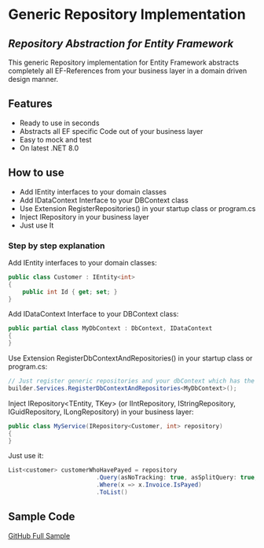 # Generic Repository Implementation
## _Repository Abstraction for Entity Framework_

This generic Repository implementation for Entity Framework abstracts completely all EF-References from your business layer in a domain driven design manner.

## Features

- Ready to use in seconds
- Abstracts all EF specific Code out of your business layer
- Easy to mock and test
- On latest .NET 8.0

## How to use

- Add IEntity<T> interfaces to your domain classes
- Add IDataContext Interface to your DBContext class
- Use Extension RegisterRepositories() in your startup class or program.cs
- Inject IRepository<T> in your business layer
- Just use It

### Step by step explanation

Add IEntity<T> interfaces to your domain classes:

```C#
public class Customer : IEntity<int>
{
    public int Id { get; set; }
}
```

Add IDataContext Interface to your DBContext class:

```C#
public partial class MyDbContext : DbContext, IDataContext
{   
}
```

Use Extension RegisterDbContextAndRepositories() in your startup class or program.cs:

```C#
// Just register generic repositories and your dbContext which has the IDataContext marker interface
builder.Services.RegisterDbContextAndRepositories<MyDbContext>();
```

Inject IRepository<TEntity, TKey> (or IIntRepository, IStringRepository, IGuidRepository, ILongRepository) in your business layer:

```C#
public class MyService(IRepository<Customer, int> repository)
{   
}
```

Just use it:

```C#
List<customer> customerWhoHavePayed = repository
                         .Query(asNoTracking: true, asSplitQuery: true, includes: x => x.Invoices)
                         .Where(x => x.Invoice.IsPayed)
                         .ToList()
```

## Sample Code
[GitHub Full Sample](https://github.com/decius999/CleanCodeJNGenericRepository/tree/dev/CleanCodeJN.Sample)

